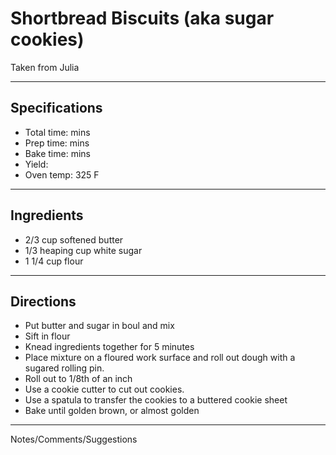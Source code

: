 # Shortbread Biscuits (aka sugar cookies)

Taken from
Julia

---
## Specifications
- Total time:  mins
- Prep time:  mins
- Bake time:  mins
- Yield:
- Oven temp: 325 F

---
## Ingredients
- 2/3 cup softened butter
- 1/3 heaping cup white sugar
- 1 1/4 cup flour

---
## Directions
- Put butter and sugar in boul and mix
- Sift in flour
- Knead ingredients together for 5 minutes
- Place mixture on a floured work surface and roll out dough with a sugared rolling pin.
- Roll out to 1/8th of an inch
- Use a cookie cutter to cut out cookies.
- Use a spatula to transfer the cookies to a buttered cookie sheet
- Bake until golden brown, or almost golden

---
Notes/Comments/Suggestions